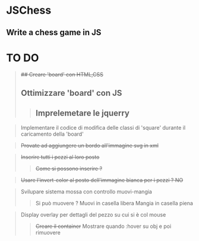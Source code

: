 # JSChess
## Write a chess game in JS


# TO DO

> ~~## Creare 'board' con HTML,CSS~~
> ## Ottimizzare 'board' con JS
>> ## Imprelemetare le jquerry

> Implementare il codice di modifica delle classi di 'square' durante il caricamento della 'board'

> ~~Provate ad aggiungere un bordo all'immagine svg in xml~~

> ~~Inserire tutti i pezzi al loro posto~~
>> ~~Come si possono inserire ?~~

> ~~Usare l'invert-color al posto dell'immagine bianca per i pezzi ? NO~~

> Svilupare sistema mossa con controllo muovi-mangia
>> Si può muovere ?
>> Muovi in casella libera
>> Mangia in casella piena

> Display overlay per dettagli del pezzo su cui si è col mouse
>> ~~Creare il container~~
>> Mostrare quando :hover su obj e poi rimuovere

